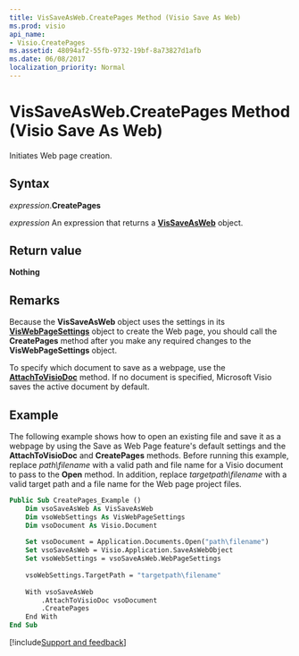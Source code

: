 ```yaml
---
title: VisSaveAsWeb.CreatePages Method (Visio Save As Web)
ms.prod: visio
api_name:
- Visio.CreatePages
ms.assetid: 48094af2-55fb-9732-19bf-8a73827d1afb
ms.date: 06/08/2017
localization_priority: Normal
---
```



# VisSaveAsWeb.CreatePages Method (Visio Save As Web)

Initiates Web page creation.


## Syntax

_expression_.**CreatePages**

 _expression_ An expression that returns a  **[VisSaveAsWeb](overview/Visio.md)** object.


## Return value

 **Nothing**


## Remarks

Because the  **VisSaveAsWeb** object uses the settings in its **[VisWebPageSettings](overview/Visio.md)** object to create the Web page, you should call the **CreatePages** method after you make any required changes to the **VisWebPageSettings** object.

To specify which document to save as a webpage, use the  **[AttachToVisioDoc](Visio.AttachToVisioDoc.md)** method. If no document is specified, Microsoft Visio saves the active document by default.


## Example

The following example shows how to open an existing file and save it as a webpage by using the Save as Web Page feature's default settings and the  **AttachToVisioDoc** and **CreatePages** methods. Before running this example, replace _path\filename_ with a valid path and file name for a Visio document to pass to the **Open** method. In addition, replace _targetpath\filename_ with a valid target path and a file name for the Web page project files.


```vb
Public Sub CreatePages_Example () 
    Dim vsoSaveAsWeb As VisSaveAsWeb 
    Dim vsoWebSettings As VisWebPageSettings 
    Dim vsoDocument As Visio.Document
 
    Set vsoDocument = Application.Documents.Open("path\filename") 
    Set vsoSaveAsWeb = Visio.Application.SaveAsWebObject 
    Set vsoWebSettings = vsoSaveAsWeb.WebPageSettings
 
    vsoWebSettings.TargetPath = "targetpath\filename"
    
    With vsoSaveAsWeb
        .AttachToVisioDoc vsoDocument
        .CreatePages 
    End With
End Sub
```

[!include[Support and feedback](~/includes/feedback-boilerplate.md)]